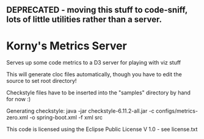 ## DEPRECATED - moving this stuff to code-sniff, lots of little utilities rather than a server.

# Korny's Metrics Server

Serves up some code metrics to a D3 server for playing with viz stuff

This will generate cloc files automatically, though you have to edit the source to set root directory!

Checkstyle files have to be inserted into the "samples" directory by hand for now :)

Generating checkstyle:
java -jar checkstyle-6.11.2-all.jar -c configs/metrics-zero.xml -o spring-boot.xml -f xml src


This code is licensed using the Eclipse Public License V 1.0 - see license.txt
